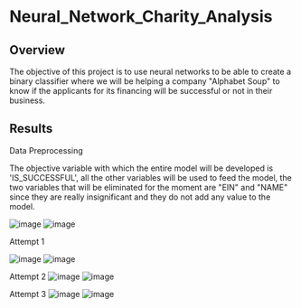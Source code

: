 # Neural_Network_Charity_Analysis
## Overview
The objective of this project is to use neural networks to be able to create a binary classifier where we will be helping a company "Alphabet Soup" to know if the applicants for its financing will be successful or not in their business.

## Results

Data Preprocessing


The objective variable with which the entire model will be developed is 'IS_SUCCESSFUL', all the other variables will be used to feed the model, the two variables that will be eliminated for the moment are "EIN" and "NAME" since they are really insignificant and they do not add any value to the model.

![image](https://user-images.githubusercontent.com/66183125/153739455-9eef7557-7b40-4ab1-b2d0-131bd4cb55fa.png)
![image](https://user-images.githubusercontent.com/66183125/153739472-7a855273-a1e6-48aa-9eed-0f49613b21a0.png)



Attempt 1 

![image](https://user-images.githubusercontent.com/66183125/153739487-6667119c-197c-45d3-841e-87020f4db5a8.png)
![image](https://user-images.githubusercontent.com/66183125/153739498-61afb055-3e86-4d12-9d71-7c82285f2aac.png)


Attempt 2
![image](https://user-images.githubusercontent.com/66183125/153739523-68479042-8867-47a8-9fc8-8aac515ff097.png)
![image](https://user-images.githubusercontent.com/66183125/153739535-4bf40b0f-5721-4e96-bc5b-e27753ee62a7.png)


Attempt 3
![image](https://user-images.githubusercontent.com/66183125/153739543-59b4f91a-8e0d-4532-9a15-e4ffacf0d7ac.png)
![image](https://user-images.githubusercontent.com/66183125/153739555-28ca8d90-c02d-445d-bd8e-35c4bd24e3a1.png)

